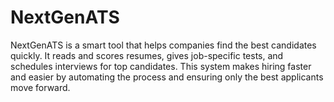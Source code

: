 # NextGenATS
NextGenATS is a smart tool that helps companies find the best candidates quickly. It reads and scores resumes, gives job-specific tests, and schedules interviews for top candidates. This system makes hiring faster and easier by automating the process and ensuring only the best applicants move forward.
